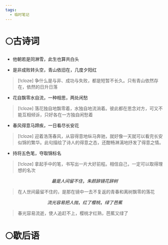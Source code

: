 ```yaml
---
tags:
  - 临时笔记
---
```

# 🌕古诗词
- 他朝若是同淋雪，此生也算共白头

- 是非成败转头空，青山依旧在，几度夕阳红
>[!cloze]
>争什么是与非、成功与失败，都是短暂不长久。只有青山依然存在，依然的日升日落

- 花自飘零水自流，一种相思，两处闲愁
>[!cloze]
>落花独自地飘零着，水独自地流淌着。彼此都在思念对方，可又不能互相倾诉，只好各在一方独自闲愁着

- 春风得意马蹄疾，一日看尽长安花
>[!cloze]
>迎着浩荡春风，从容得意地纵马奔驰，就好像一天就可以看完长安似锦的繁华。此句描绘了诗人的得意之态，还酣畅淋漓地抒发了得意之情。

- 持将五色笔，夺取锦标名
>[!cloze]
>拿起手中的笔，书写出一片大好前程。相信自己，一定可以取得理想的名次



$$
最是人间留不住，朱颜辞镜花辞树
$$
> 在人世间最留不住的，是那在镜中一去不复返的青春和离树飘零的落花

$$
流光容易把人抛，红了樱桃，绿了芭蕉
$$
>春光容易流逝，使人追赶不上，樱桃才红熟，芭蕉又绿了



# 🌕歇后语
